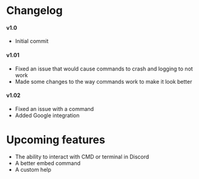 # Changelog

#### v1.0
- Initial commit

#### v1.01
- Fixed an issue that would cause commands to crash and logging to not work
- Made some changes to the way commands work to make it look better

#### v1.02 
- Fixed an issue with a command
- Added Google integration

# Upcoming features
- The ability to interact with CMD or terminal in Discord
- A better embed command
- A custom help
